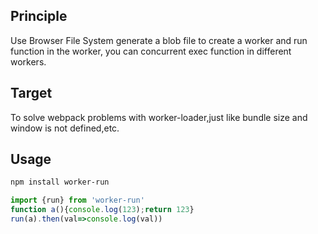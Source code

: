 ## Principle
Use Browser File System generate a blob file to create a worker and run function in the worker, you can concurrent exec function in different workers. 
## Target
To solve webpack problems with worker-loader,just like bundle size and window is not defined,etc.
## Usage
``` sh
npm install worker-run
```
``` js
import {run} from 'worker-run'
function a(){console.log(123);return 123}
run(a).then(val=>console.log(val))
```